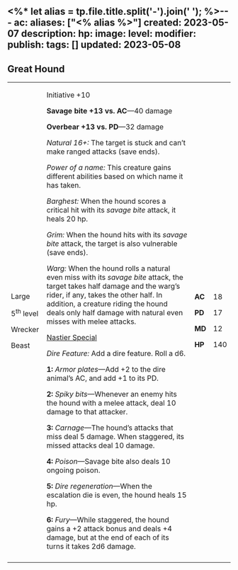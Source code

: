 <%* let alias = tp.file.title.split('-').join(' '); %>---
ac: 
aliases: ["<% alias %>"]
created: 2023-05-07
description: 
hp: 
image: 
level: 
modifier: 
publish: 
tags: []
updated: 2023-05-08
---

## Great Hound

<table>
<colgroup>
<col style="width: 16%" />
<col style="width: 71%" />
<col style="width: 5%" />
<col style="width: 6%" />
</colgroup>
<tbody>
<tr class="odd">
<td><p>Large</p>
<p>5<sup>th</sup> level</p>
<p>Wrecker</p>
<p>Beast</p></td>
<td><p>Initiative +10</p>
<p><strong>Savage bite +13 vs. AC</strong>—40 damage</p>
<p><strong>Overbear +13 vs. PD</strong>—32 damage</p>
<p><em>Natural 16+:</em> The target is stuck and can’t make ranged
attacks (save ends).</p>
<p><em>Power of a name:</em> This creature gains different abilities
based on which name it has taken.</p>
<p><em>Barghest:</em> When the hound scores a critical hit with its
<em>savage bite</em> attack, it heals 20 hp.</p>
<p><em>Grim:</em> When the hound hits with its <em>savage bite</em>
attack, the target is also vulnerable (save ends).</p>
<p><em>Warg:</em> When the hound rolls a natural even miss with its
<em>savage bite</em> attack, the target takes half damage and the warg’s
rider, if any, takes the other half. In addition, a creature riding the
hound deals only half damage with natural even misses with melee
attacks.</p>
<p><u>Nastier Special</u></p>
<p><em>Dire Feature:</em> Add a dire feature. Roll a d6.</p>
<p><strong>1:</strong> <em>Armor plates</em>—Add +2 to the dire animal’s
AC, and add +1 to its PD.</p>
<p><strong>2:</strong> <em>Spiky bits</em>—Whenever an enemy hits the
hound with a melee attack, deal 10 damage to that attacker.</p>
<p><strong>3:</strong> <em>Carnage</em>—The hound’s attacks that miss
deal 5 damage. When staggered, its missed attacks deal 10 damage.</p>
<p><strong>4:</strong> <em>Poison</em>—Savage bite also deals 10 ongoing
poison.</p>
<p><strong>5:</strong> <em>Dire regeneration</em>—When the escalation
die is even, the hound heals 15 hp.</p>
<p><strong>6:</strong> <em>Fury</em>—While staggered, the hound gains a
+2 attack bonus and deals +4 damage, but at the end of each of its turns
it takes 2d6 damage.</p></td>
<td><p><strong>AC</strong></p>
<p><strong>PD</strong></p>
<p><strong>MD</strong></p>
<p><strong>HP</strong></p></td>
<td><p>18</p>
<p>17</p>
<p>12</p>
<p>140</p></td>
</tr>
<tr class="even">
<td></td>
<td></td>
<td></td>
<td></td>
</tr>
</tbody>
</table>
